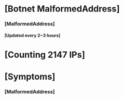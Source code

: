 # [Botnet MalformedAddress]
### [MalformedAddress]
#### [Updated every 2~3 hours]

# [Counting 2147 IPs]

# [Symptoms] 
###   [MalformedAddress]
